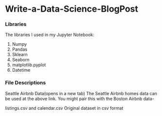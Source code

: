 # Write-a-Data-Science-BlogPost

### Libraries
The libraries I used in my Jupyter Notebook:
1. Numpy
2. Pandas
3. Sklearn
4. Seaborn
5. matplotlib.pyplot
6. Datetime

### File Descriptions

Seattle Airbnb Data(opens in a new tab)
The Seattle Airbnb homes data can be used at the above link. You might pair this with the Boston Airbnb data-

listings.csv and calendar.csv
Original dataset in csv format

